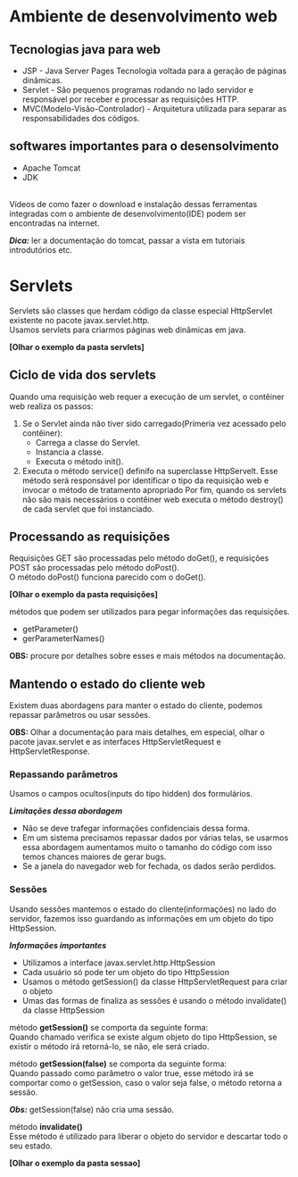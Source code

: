 # Ambiente de desenvolvimento web 

## Tecnologias java para web 

* JSP - Java Server Pages 
Tecnologia voltada para a geração de páginas dinâmicas. 
* Servlet - São pequenos programas rodando no lado servidor e responsável por receber e processar as requisições HTTP.
* MVC(Modelo-Visão-Controlador) - Arquitetura utilizada para separar as responsabilidades dos códigos. 

## softwares importantes para o desensolvimento<br>

* Apache Tomcat 
* JDK

<br>Vídeos de como fazer o download e instalação dessas ferramentas integradas com o ambiente de desenvolvimento(IDE) podem ser encontradas na internet.<br>

***Dica:*** ler a documentação do tomcat, passar a vista em tutoriais introdutórios etc. 

# Servlets 

Servlets são classes que herdam código da classe especial HttpServlet existente no pacote javax.servlet.http.<br>
Usamos servlets para criarmos páginas web dinâmicas em java.<br>

**[Olhar o exemplo da pasta servlets]**

## Ciclo de vida dos servlets 

Quando uma requisição web requer a execução de um servlet, o contêiner web realiza os passos: 
1. Se o Servlet ainda não tiver sido carregado(Primeria vez acessado pelo contêiner): 
   * Carrega a classe do Servlet.
   * Instancia a classe.
   * Executa o método init().
2. Executa o método service() definifo na superclasse HttpServelt. Esse método será responsável por identificar o tipo da requisição web e invocar o método de tratamento apropriado
Por fim, quando os servlets não são mais necessários o contêiner web executa o método destroy() de cada servlet que foi instanciado. 

## Processando as requisições 

Requisições GET são processadas pelo método doGet(), e requisições POST são processadas pelo método doPost().<br>
O método doPost() funciona parecido com o doGet().<br>

**[Olhar o exemplo da pasta requisições]**<br>

métodos que podem ser utilizados para pegar informações das requisições. <br>
* getParameter()
* gerParameterNames()<br>

**OBS:** procure por detalhes sobre esses e mais métodos na documentação.

## Mantendo o estado do cliente web

Existem duas abordagens para manter o estado do cliente, podemos repassar parâmetros ou usar sessões.<br>

**OBS:** Olhar a documentação para mais detalhes, em especial, olhar o pacote javax.servlet e as interfaces HttpServletRequest e HttpServletResponse.

### Repassando parâmetros 

Usamos o campos ocultos(inputs do tipo hidden) dos formulários.<br>

***Limitações dessa abordagem***<br>
* Não se deve trafegar informações confidenciais dessa forma.
* Em um sistema precisamos repassar dados por várias telas, se usarmos essa abordagem aumentamos muito o tamanho do código com isso temos chances maiores de gerar bugs.
* Se a janela do navegador web for fechada, os dados serão perdidos.

### Sessões 

Usando sessões mantemos o estado do cliente(informações) no lado do servidor, fazemos isso guardando as informações em um objeto do tipo HttpSession. <br>

***Informações importantes***<br>
* Utilizamos a interface javax.servlet.http.HttpSession 
* Cada usuário só pode ter um objeto do tipo HttpSession 
* Usamos o método getSession() da classe HttpServletRequest para criar o objeto 
* Umas das formas de finaliza as sessões é usando o método invalidate() da classe HttpSession

método **getSession()** se comporta da seguinte forma:<br>
Quando chamado verifica se existe algum objeto do tipo HttpSession, se existir o método irá retorná-lo, se não, ele será criado.<br>
 
método **getSession(false)** se comporta da seguinte forma:<br> 
Quando passado como parâmetro o valor true, esse método irá se comportar como o getSession, caso o valor seja false, o método retorna a sessão.<br>

***Obs:*** getSession(false) não cria uma sessão.<br>

método **invalidate()**<br>
Esse método é utilizado para liberar o objeto do servidor e descartar todo o seu estado.<br>

**[Olhar o exemplo da pasta sessao]**<br>

